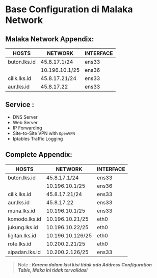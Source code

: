 # Base Configuration di Malaka Network

## Malaka Network Appendix:
|HOSTS|NETWORK|INTERFACE
|----|-----|-----|
|buton.lks.id|45.8.17.1/24|ens33|
|           |10.196.10.1/25|ens36|
|cilik.lks.id|45.8.17.21/24|ens33|
|aur.lks.id|45.8.17.22|ens33|

## Service :
- DNS Server
- Web Server
- IP Forwarding
- Site-to-Site VPN with `OpenVPN`
- Iptables Traffic Logging

## Complete Appendix:
|HOSTS|NETWORK|INTERFACE
|----|-----|-----|
|buton.lks.id|45.8.17.1/24|ens33|
|           |10.196.10.1/25|ens36|
|cilik.lks.id|45.8.17.21/24|ens33|
|aur.lks.id|45.8.17.22|ens33|
|muna.lks.id|10.196.10.1/25|ens33|
|komodo.lks.id|10.196.10.21/25|eth0|
|jukung.lks.id|10.196.10.22/25|eth0|
|ligitan.lks.id|10.196.10.126/25|eth0|
|rote.lks.id|10.200.2.21/25|eth0|
|sipadan.lks.id|10.200.2.126/25|ens33|

> Note : _**Karena dalam kisi kisi tidak ada Address Configuration Table, Maka ini tidak tervalidasi**_
